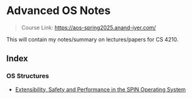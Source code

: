 # Advanced OS Notes

> Course Link: https://aos-spring2025.anand-iyer.com/

This will contain my notes/summary on lectures/papers for CS 4210.

## Index

### OS Structures

- [Extensibility, Safety and Performance in the SPIN Operating System](./OS%20Structures/Extensibility,%20Safety%20and%20Performance%20in%20the%20SPIN%20Operating%20System.md)
